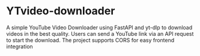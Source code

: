 # YTvideo-downloader
A simple YouTube Video Downloader using FastAPI and yt-dlp to download videos in the best quality. 
Users can send a YouTube link via an API request to start the download. The project supports CORS for easy frontend integration
